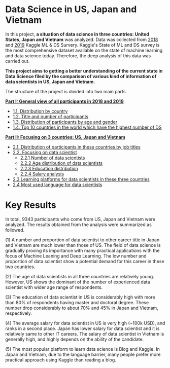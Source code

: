 # Data Science in US, Japan and Vietnam

In this project, **a situation of data science in three countries: United States, Japan and Vietnam** was analyzed. Data was collected from [2018](https://www.kaggle.com/kaggle/kaggle-survey-2018) and [2019](https://www.kaggle.com/c/kaggle-survey-2019) Kaggle ML & DS Survery. Kaggle's State of ML and DS survey is the most comprehensive dataset available on the state of machine learning and data science today. Therefore, the deep analysis of this data was carried out.

**This project aims to getting a better understanding of the current state in Data Science filed by the comparison of various kind of information of data scientists in US, Japan and Vietnam.**

The structure of the project is divided into two main parts.

[**Part I: General view of all participants in 2018 and 2019**](#p1)

- [1.1. Distribution by country](#1.1)
- [1.2. Title and number of participants](#1.2)
- [1.3. Distribution of participants by age and gender](#1.3)
- [1.4. Top 10 countries in the world which have the highest number of DS](#1.4)
    
 
[**Part II: Focusing on 3 countries: US, Japan and Vietnam**](#p2)

- [2.1. Distribution of participants in these countries by job titles](#2.1)
- [2.2. Focusing on data scientist](#2.2)
    - [2.2.1 Number of data scientists](#2.2.1)
    - [2.2.2 Age distribution of data scientists](#2.2.2)
    - [2.2.3 Education distribution](#2.2.3)
    - [2.2.4 Salary analysis](#2.2.4)
- [2.3 Learning platforms for data scientists in these three countries](#2.3)
- [2.4 Most used language for data scientists](#2.4)

# Key Results 

In total, 9343 participants who come from US, Japan and Vietnam were analyzed. The results obtained from the analysis were summarized as followed.

(1) A number and proportion of data scientist to other career title in Japan and Vietnam are much lower than those of US. The field of data science is gradually proving its importance with many practical applications with the focus of Machine Leaning and Deep Learning. The low number and proportion of data scientist show a potential demand for this career in these two countries.

(2) The age of data scientists in all three countries are relatively young. However, US shows the dominant of the number of experienced data scientist with wider age range of respondents.

(3) The education of data scientist in US is considerably high with more than 80% of respondents having master and doctoral degree. These number drop considerably to about 70% and 45% in Japan and Vietnam, respectively.

(4) The average salary for data scientist in US is very high (~100k USD), and ranks in a second place. Japan has lower salary for data scientist and it is relatively same to other IT careers. The salary of data scientist in Vietnam is generally high, and highly depends on the ability of the candidate.

(5) The most popular platform to learn data science is Blog and Kaggle. In Japan and Vietnam, due to the language barrier, many people prefer more practical approach using Kaggle than reading a blog.
